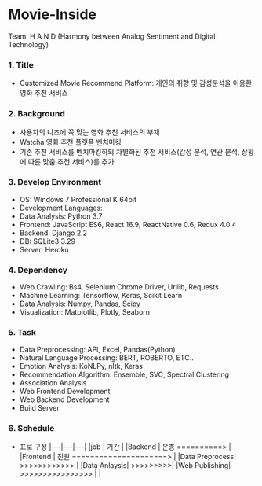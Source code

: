 # Movie-Inside

Team: H A N D (Harmony between Analog Sentiment and Digital Technology)

### 1. Title

- Customized Movie Recommend Platform: 개인의 취향 및 감성분석을 이용한 영화 추천 서비스

<!-- - 벤차마킹을 어떻게 할 것인지, 어떤 것을 바꿀 것인지 쓰삼 -->

### 2. Background

- 사용자의 니즈에 꼭 맞는 영화 추천 서비스의 부재
- Watcha 영화 추천 플랫폼 벤치마킹
- 기존 추천 서비스를 벤치마킹하되 차별화된 추천 서비스(감성 분석, 연관 분석, 상황에 따른 맞춤 추천 서비스)를 추가

### 3. Develop Environment

- OS: Windows 7 Professional K 64bit
- Development Languages:
- Data Analysis: Python 3.7
- Frontend: JavaScript ES6, React 16.9, ReactNative 0.6, Redux 4.0.4
- Backend: Django 2.2
- DB: SQLite3 3.29
- Server: Heroku

### 4. Dependency

- Web Crawling: Bs4, Selenium Chrome Driver, Urllib, Requests
- Machine Learning: Tensorflow, Keras, Scikit Learn
- Data Analysis: Numpy, Pandas, Scipy
- Visualization: Matplotlib, Plotly, Seaborn

### 5. Task

- Data Preprocessing: API, Excel, Pandas(Python)
- Natural Language Processing: BERT, ROBERTO, ETC..
- Emotion Analysis: KoNLPy, nltk, Keras
- Recommendation Algorithm: Ensemble, SVC, Spectral Clustering
- Association Analysis
- Web Frontend Development
- Web Backend Development
- Build Server

### 6. Schedule

- 표로 구성
  |---|---|---|
  |job | 기간 |
  |Backend | 은총 ==========> |
  |Frontend | 진원 =====================> |
  |Data Preprocess| >>>>>>>>>>>> |
  |Data Anlaysis| >>>>>>>>>|
  |Web Publishing| >>>>>>>>>>>>>>>> |
  |
